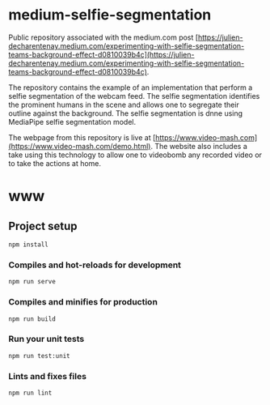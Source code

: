 # medium-selfie-segmentation
Public repository associated with the medium.com post [https://julien-decharentenay.medium.com/experimenting-with-selfie-segmentation-teams-background-effect-d0810039b4c](https://julien-decharentenay.medium.com/experimenting-with-selfie-segmentation-teams-background-effect-d0810039b4c).

The repository contains the example of an implementation that 
perform a selfie segmentation of the webcam feed. The selfie segmentation
identifies the prominent humans in the scene and allows one to segregate their
outline against the background. The selfie segmentation is dnne using MediaPipe
selfie segmentation model.

The webpage from this repository is live at [https://www.video-mash.com](https://www.video-mash.com/demo.html).
The website also includes a take using this technology to allow one to videobomb any recorded video
or to take the actions at home.

# www

## Project setup
```
npm install
```

### Compiles and hot-reloads for development
```
npm run serve
```

### Compiles and minifies for production
```
npm run build
```

### Run your unit tests
```
npm run test:unit
```

### Lints and fixes files
```
npm run lint
```

